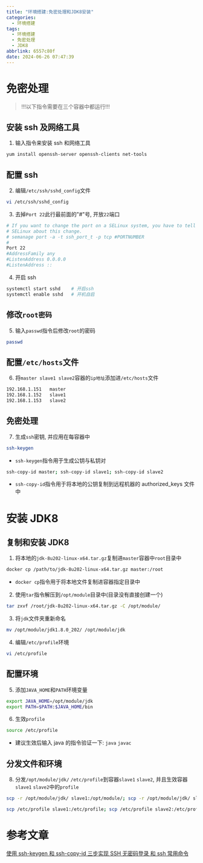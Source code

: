 ```yaml
---
title: "环境搭建:免密处理和JDK8安装"
categories:
  - 环境搭建
tags:
  - 环境搭建
  - 免密处理
  - JDK8
abbrlink: 6557c80f
date: 2024-06-26 07:47:39
---
```


# 免密处理

> !!!以下指令需要在三个容器中都运行!!!

## 安装 ssh 及网络工具

1. 输入指令来安装 ssh 和网络工具

```bash
yum install openssh-server openssh-clients net-tools
```

## 配置 ssh

2. 编辑`/etc/ssh/sshd_config`文件

```bash
vi /etc/ssh/sshd_config
```

3. 去掉`Port 22`此行最前面的"#"号, 开放`22`端口

```bash
# If you want to change the port on a SELinux system, you have to tell
# SELinux about this change.
# semanage port -a -t ssh_port_t -p tcp #PORTNUMBER
#
Port 22
#AddressFamily any
#ListenAddress 0.0.0.0
#ListenAddress ::
```

4. 开启 ssh

```bash
systemctl start sshd    # 开启ssh
systemctl enable sshd   # 开机自启
```

## 修改`root密码`

5. 输入`passwd`指令后修改`root`的密码

```bash
passwd
```

## 配置`/etc/hosts`文件

6. 将`master slave1 slave2`容器的`ip地址`添加进`/etc/hosts`文件

```bash
192.168.1.151   master
192.168.1.152   slave1
192.168.1.153   slave2
```

## 免密处理

7. 生成`ssh`密钥, 并应用在每容器中

```bash
ssh-keygen
```

- `ssh-keygen`指令用于生成公钥与私钥对

```bash
ssh-copy-id master; ssh-copy-id slave1; ssh-copy-id slave2
```

- `ssh-copy-id`指令用于将本地的公钥复制到远程机器的 authorized_keys 文件中

# 安装 JDK8

## 复制和安装 JDK8

1. 将本地的`jdk-8u202-linux-x64.tar.gz`复制进`master`容器中`root`目录中

```bash
docker cp /path/to/jdk-8u202-linux-x64.tar.gz master:/root
```

- `docker cp`指令用于将本地文件复制进容器指定目录中

2. 使用`tar`指令解压到`/opt/module`目录中(目录没有直接创建一个)

```bash
tar zxvf /root/jdk-8u202-linux-x64.tar.gz -C /opt/module/
```

3. 将`jdk`文件夹重新命名

```bash
mv /opt/module/jdk1.8.0_202/ /opt/module/jdk
```

4. 编辑`/etc/profile`环境

```bash
vi /etc/profile
```

## 配置环境

5. 添加`JAVA_HOME`和`PATH`环境变量

```bash
export JAVA_HOME=/opt/module/jdk
export PATH=$PATH:$JAVA_HOME/bin
```

6. 生效`profile`

```bash
source /etc/profile
```

- 建议生效后输入 java 的指令验证一下: `java` `javac`

## 分发文件和环境

8. 分发`/opt/module/jdk/` `/etc/profile`到容器`slave1` `slave2`, 并且生效容器`slave1` `slave2`中的`profile`

```bash
scp -r /opt/module/jdk/ slave1:/opt/module/; scp -r /opt/module/jdk/ slave2:/opt/module/

scp /etc/profile slave1:/etc/profile; scp /etc/profile slave2:/etc/profile
```

# 参考文章

[使用 ssh-keygen 和 ssh-copy-id 三步实现 SSH 无密码登录 和 ssh 常用命令](https://blog.csdn.net/alifrank/article/details/48241699)
